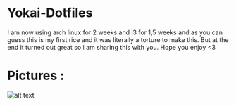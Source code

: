 # Yokai-Dotfiles

I am now using arch linux for 2 weeks and i3 for 1,5 weeks and as you can guess this is my first rice and it was literally a torture to make this. 
But at the end it turned out great so i am sharing this with you. Hope you enjoy <3

# Pictures :

![alt text](http://url/to/img.png)
